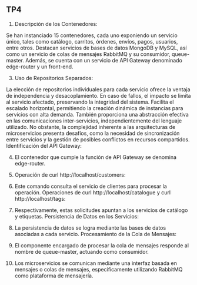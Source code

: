 ## TP4

1. Descripción de los Contenedores:

Se han instanciado 15 contenedores, cada uno exponiendo un servicio único, tales como catálogo, carritos, órdenes, envíos, pagos, usuarios, entre otros. Destacan servicios de bases de datos MongoDB y MySQL, así como un servicio de colas de mensajes RabbitMQ y su consumidor, queue-master. Además, se cuenta con un servicio de API Gateway denominado edge-router y un front-end.

3. Uso de Repositorios Separados:

La elección de repositorios individuales para cada servicio ofrece la ventaja de independencia y desacoplamiento. En caso de fallos, el impacto se limita al servicio afectado, preservando la integridad del sistema. Facilita el escalado horizontal, permitiendo la creación dinámica de instancias para servicios con alta demanda. También proporciona una abstracción efectiva en las comunicaciones inter-servicios, independientemente del lenguaje utilizado. No obstante, la complejidad inherente a las arquitecturas de microservicios presenta desafíos, como la necesidad de sincronización entre servicios y la gestión de posibles conflictos en recursos compartidos.
Identificación del API Gateway:

4. El contenedor que cumple la función de API Gateway se denomina edge-router.


5. Operación de curl http://localhost/customers:

6. Este comando consulta el servicio de clientes para procesar la operación.
Operaciones de curl http://localhost/catalogue y curl http://localhost/tags:

7. Respectivamente, estas solicitudes apuntan a los servicios de catálogo y etiquetas.
Persistencia de Datos en los Servicios:

8. La persistencia de datos se logra mediante las bases de datos asociadas a cada servicio.
Procesamiento de la Cola de Mensajes:

9. El componente encargado de procesar la cola de mensajes responde al nombre de queue-master, actuando como consumidor.


10. Los microservicios se comunican mediante una interfaz basada en mensajes o colas de mensajes, específicamente utilizando RabbitMQ como plataforma de mensajería.